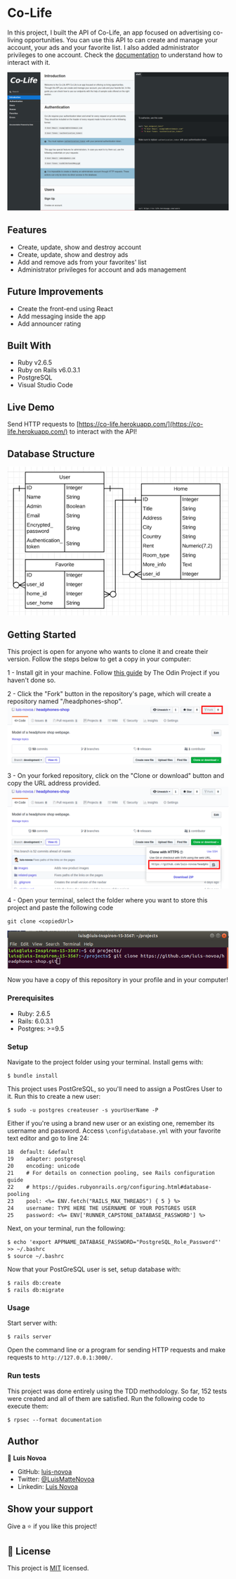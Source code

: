 # Co-Life

In this project, I built the API of Co-Life, an app focused on advertising co-living opportunities. You can use this API to can create and manage your account, your ads and your favorite list. I also added administrator privileges to one account. Check the [documentation](https://raw.githack.com/luis-novoa/co-life-doc/gh-pages/index.html) to understand how to interact with it.

[![Documentation Screenshot](./app/assets/readme-imgs/screenshot.png)](https://raw.githack.com/luis-novoa/co-life-doc/gh-pages/index.html "Click to go to the documentation")

## Features
- Create, update, show and destroy account
- Create, update, show and destroy ads
- Add and remove ads from your favorites' list
- Administrator privileges for account and ads management

## Future Improvements
- Create the front-end using React
- Add messaging inside the app
- Add announcer rating

## Built With

- Ruby v2.6.5
- Ruby on Rails v6.0.3.1
- PostgreSQL
- Visual Studio Code

## Live Demo

Send HTTP requests to [https://co-life.herokuapp.com/](https://co-life.herokuapp.com/) to interact with the API!

## Database Structure

![Database Structure Graph](./app/assets/readme-imgs/database_edr.png)

## Getting Started

This project is open for anyone who wants to clone it and create their version. Follow the steps below to get a copy in your computer:

1 - Install git in your machine. Follow [this guide](https://www.theodinproject.com/courses/web-development-101/lessons/setting-up-git) by The Odin Project if you haven't done so.

2 - Click the "Fork" button in the repository's page, which will create a repository named "<yourUserName>/headphones-shop".
![Fork button highlight](./app/assets/readme-imgs/step3.png)

3 - On your forked repository, click on the "Clone or download" button and copy the URL address provided.
![Clone or Download button expanded](./app/assets/readme-imgs/step1.png)

4 - Open your terminal, select the folder where you want to store this project and paste the following code
```
git clone <copiedUrl>
```
![Terminal with the required code](./app/assets/readme-imgs/step2.png)

Now you have a copy of this repository in your profile and in your computer!

### Prerequisites

- Ruby: 2.6.5
- Rails: 6.0.3.1
- Postgres: >=9.5

### Setup

Navigate to the project folder using your terminal.
Install gems with:

```
$ bundle install
```
This project uses PostGreSQL, so you'll need to assign a PostGres User to it. Run this to create a new user:

```
$ sudo -u postgres createuser -s yourUserName -P
```

Either if you're using a brand new user or an existing one, remember its username and password. Access `\config\database.yml` with your favorite text editor and go to line 24:

```
18  default: &default
19    adapter: postgresql
20    encoding: unicode
21    # For details on connection pooling, see Rails configuration guide
22    # https://guides.rubyonrails.org/configuring.html#database-pooling
23    pool: <%= ENV.fetch("RAILS_MAX_THREADS") { 5 } %>
24    username: TYPE HERE THE USERNAME OF YOUR POSTGRES USER
25    password: <%= ENV['RUNNER_CAPSTONE_DATABASE_PASSWORD'] %>
```

Next, on your terminal, run the following:

```
$ echo 'export APPNAME_DATABASE_PASSWORD="PostgreSQL_Role_Password"' >> ~/.bashrc
$ source ~/.bashrc
```

Now that your PostGreSQL user is set, setup database with:

```
$ rails db:create
$ rails db:migrate
```

### Usage

Start server with:

```
$ rails server
```

Open the command line or a program for sending HTTP requests and make requests to `http://127.0.0.1:3000/`.

### Run tests
This project was done entirely using the TDD methodology. So far, 152 tests were created and all of them are satisfied. Run the following code to execute them:

```
$ rpsec --format documentation
```

## Author

👤 **Luis Novoa**

- GitHub: [luis-novoa](https://github.com/luis-novoa)
- Twitter: [@LuisMatteNovoa](https://twitter.com/LuisMatteNovoa)
- Linkedin: [Luis Novoa](https://www.linkedin.com/in/luismattenovoa/)

## Show your support

Give a ⭐️ if you like this project!

## 📝 License

This project is [MIT](./LICENSE) licensed.

